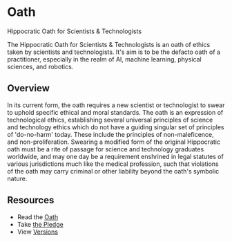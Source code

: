 # Oath

Hippocratic Oath for Scientists &amp; Technologists

The Hippocratic Oath for Scientists &amp; Technologists is an oath of ethics taken by scientists and technologists. It's aim is to be the defacto oath of a practitioner, especially in the realm of AI, machine learning, physical sciences, and robotics. 

## Overview

In its current form, the oath requires a new scientist or technologist to swear to uphold specific ethical and moral standards. The oath is an expression of technological ethics, establishing several universal principles of science and technology ethics which do not have a guiding singular set of principles of 'do-no-harm' today. These include the principles of non-maleficence, and non-proliferation. Swearing a modified form of the original Hippocratic oath must be a rite of passage for science and technology graduates worldwide, and may one day be a requirement enshrined in legal statutes of various jurisdictions much like the medical profession, such that violations of the oath may carry criminal or other liability beyond the oath's symbolic nature.

## Resources

* Read the [Oath](Oath.md)
* Take [the Pledge](https://www.techforlifesummit.com/tech-for-life-oath)
* View [Versions](Changelog.md)
